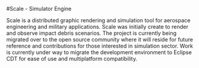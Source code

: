 #Scale - Simulator Engine

Scale is a distributed graphic rendering and simulation tool for aerospace engineering and military applications. Scale was initially create to render and observe impact debris scenarios.  The project is currently being migrated over to the open source community where it will reside for future reference and contributions for those interested in simulation sector. Work is currently under way to migrate the development environment to Eclipse CDT for ease of use and multiplatform compatibility.